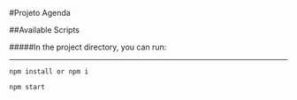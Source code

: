#Projeto Agenda

##Available Scripts

#####In the project directory, you can run:

------------


`npm install or npm i`

`npm start`
